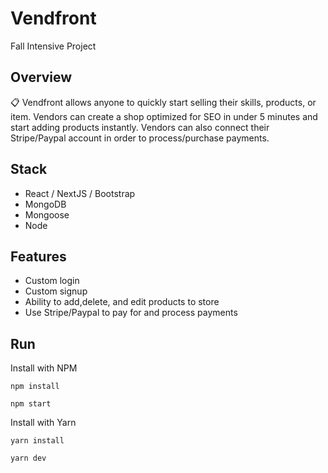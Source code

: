 # Vendfront
Fall Intensive Project 

## Overview

📋 Vendfront allows anyone to quickly start selling their skills, products, or item. Vendors can create a shop optimized for SEO in under 5 minutes and start adding products instantly. Vendors can also connect their Stripe/Paypal account in order to process/purchase payments. 

## Stack
* React / NextJS / Bootstrap
* MongoDB
* Mongoose
* Node

## Features
* Custom login
* Custom signup
* Ability to add,delete, and edit products to store
* Use Stripe/Paypal to pay for and process payments


## Run

Install with NPM 

```
npm install 
```

```
npm start 
```

Install with Yarn
 
```
yarn install
```
```
yarn dev
```



```markdown
